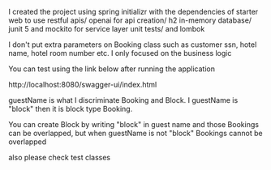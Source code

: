 I created the project using spring initializr with the dependencies of
starter web to use restful apis/
openai for api creation/
h2 in-memory database/
junit 5 and mockito for service layer unit tests/
and lombok

I don't put extra parameters on Booking class such as customer ssn, hotel name, hotel room number etc.
I only focused on the business logic

You can test using the link below after running the application

http://localhost:8080/swagger-ui/index.html

guestName is what I discriminate Booking and Block. I guestName is "block" then it is block type Booking.

You can create Block by writing "block" in guest name and those Bookings can be overlapped, but 
when guestName is not "block" Bookings cannot be overlapped

also please check test classes

